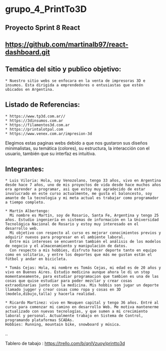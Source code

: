 # grupo_4_PrintTo3D
## Proyecto Sprint 8 React
## https://github.com/martinalb97/react-dashboard.git
## Temática del sitio y publico objetivo:
    * Nuestro sitio webs se enfocara en la venta de impresoras 3D e insumos. Esta dirigida a emprendedores o entusiastas que estén ubicados en Argentina.

## Listado de Referencias:
    * https://www.tp3d.com.ar//
    * https://3dinsumos.com.ar
    * https://filamentos3d.com.ar
    * https://printalotpal.com
    * https://www.venex.com.ar/impresion-3d
   Elegimos estas paginas webs debido a que nos gustaron sus diseños minimalistas, su temática (colores), su estructura, la interacción con el usuario, también que su interfaz es intuitiva.

## Integrantes:
    * Luis Viloria: Hola, soy Venozolano, tengo 33 años, vivo en Argentina desde hace 7 años, uno de mis proyectos de vida desde hace muchos años era aprender a programar, asi que estoy muy agradecido de estar involucrado en este curso actualmente, me gusta el baloncesto, soy amante de la tecnologia y mi meta actual es trabajar como programador a tiempo completo.

    * Martín Albertengo:
      Mi nombre es Martín, soy de Rosario, Santa Fe, Argentina y tengo 25 años. Estudio ingeniería en sistemas de información en la Universidad Tecnológica Nacional de Rosario y estoy muy interesado en el desarrollo web.
      Mi objetivo con respecto al curso es mejorar conocimientos previos y adquirir nuevos para progresar en el ambiente laboral.
      Entre mis intereses se encuentran también el análisis de los modelos de negocio y el almacenamiento y manipulación de datos.
      Con respecto a mis hobbies, disfruto hacer deporte tanto en equipo como en solitario, y entre los deportes que más me gustan están el fútbol y andar en bicicleta.

    * Tomás Cejas: Hola, mi nombre es Tomás Cejas, mi edad es de 20 años y vivo en Buenos Aires. Estudio medicina aunque ahora le di un stop momentaneamente, para estudiar programacion que tambien es una de las cosas que quise estudiar para poder mezclar y crear cosas extraodinarias junto con la medicina. Mis hobbis son jugar un deporte llamado jugger y crear cosas como ropa y cosas en 3D (modelo,dibujo,talla) y hacerla realidad.

    * Ricardo Martinez: vivo en Neuquen capital y tengo 36 años. Entré al curso para comenzar mi camino en desarrollo Web. Me motiva mantenerme actualizado con nuevas tecnologías, y que sumen a mi crecimiento laboral y personal. Actualmente trabajo en Sistema de Control, programando plataformas SCADAs.
    Hobbies: Running, mountain bike, snowboard y música.
..

  Tablero de tabajo :
  https://trello.com/b/qnlVzuoy/printto3d